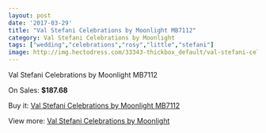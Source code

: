 ```yaml
---
layout: post
date: '2017-03-29'
title: "Val Stefani Celebrations by Moonlight MB7112"
category: Val Stefani Celebrations by Moonlight
tags: ["wedding","celebrations","rosy","little","stefani"]
image: http://img.hectodress.com/33343-thickbox_default/val-stefani-celebrations-by-moonlight-mb7112.jpg
---
```

Val Stefani Celebrations by Moonlight MB7112

On Sales: **$187.68**
<a href="https://www.hectodress.com/val-stefani-celebrations-by-moonlight/15400-val-stefani-celebrations-by-moonlight-mb7112.html"><amp-img layout="responsive" width="600" height="600" src="//img.hectodress.com/33343-thickbox_default/val-stefani-celebrations-by-moonlight-mb7112.jpg" alt="Val Stefani Celebrations by Moonlight MB7112 0" /></a>
<a href="https://www.hectodress.com/val-stefani-celebrations-by-moonlight/15400-val-stefani-celebrations-by-moonlight-mb7112.html"><amp-img layout="responsive" width="600" height="600" src="//img.hectodress.com/33344-thickbox_default/val-stefani-celebrations-by-moonlight-mb7112.jpg" alt="Val Stefani Celebrations by Moonlight MB7112 1" /></a>

Buy it: [Val Stefani Celebrations by Moonlight MB7112](https://www.hectodress.com/val-stefani-celebrations-by-moonlight/15400-val-stefani-celebrations-by-moonlight-mb7112.html "Val Stefani Celebrations by Moonlight MB7112")

View more: [Val Stefani Celebrations by Moonlight](https://www.hectodress.com/277-val-stefani-celebrations-by-moonlight "Val Stefani Celebrations by Moonlight")
